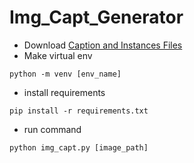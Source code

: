 # Img_Capt_Generator

- Download [Caption and Instances Files](https://drive.google.com/drive/folders/1ZqGpIW4DL1Rg_-MMA5lKvvtBJgppies6?usp=sharing)
- Make virtual env 
```
python -m venv [env_name]
```
- install requirements
```
pip install -r requirements.txt
```
- run command
```
python img_capt.py [image_path]
```
